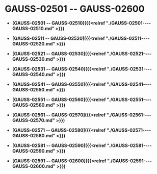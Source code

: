 # GAUSS-02501 -- GAUSS-02600

-   **[GAUSS-02501 -- GAUSS-02510]({{<relref "./GAUSS-02501----GAUSS-02510.md" >}})**  

-   **[GAUSS-02511 -- GAUSS-02520]({{<relref "./GAUSS-02511----GAUSS-02520.md" >}})**  

-   **[GAUSS-02521 -- GAUSS-02530]({{<relref "./GAUSS-02521----GAUSS-02530.md" >}})**  

-   **[GAUSS-02531 -- GAUSS-02540]({{<relref "./GAUSS-02531----GAUSS-02540.md" >}})**  

-   **[GAUSS-02541 -- GAUSS-02550]({{<relref "./GAUSS-02541----GAUSS-02550.md" >}})**  

-   **[GAUSS-02551 -- GAUSS-02560]({{<relref "./GAUSS-02551----GAUSS-02560.md" >}})**  

-   **[GAUSS-02561 -- GAUSS-02570]({{<relref "./GAUSS-02561----GAUSS-02570.md" >}})**  

-   **[GAUSS-02571 -- GAUSS-02580]({{<relref "./GAUSS-02571----GAUSS-02580.md" >}})**  

-   **[GAUSS-02581 -- GAUSS-02590]({{<relref "./GAUSS-02581----GAUSS-02590.md" >}})**  

-   **[GAUSS-02591 -- GAUSS-02600]({{<relref "./GAUSS-02591----GAUSS-02600.md" >}})**  


